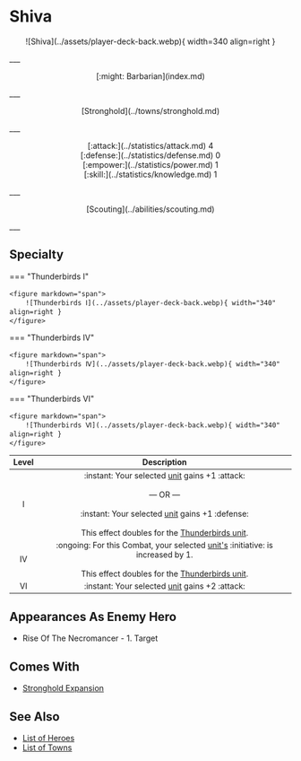 # Shiva

<p style="text-align: center;" markdown>![Shiva](../assets/player-deck-back.webp){ width=340 align=right }</p>
___
<p style="text-align: center;" markdown>[:might: Barbarian](index.md)</p>
___
<p style="text-align: center;" markdown>[Stronghold](../towns/stronghold.md)</p>
___

<p style="text-align: center;" markdown>[:attack:](../statistics/attack.md)&nbsp;4</br>[:defense:](../statistics/defense.md)&nbsp;0</br>[:empower:](../statistics/power.md)&nbsp;1</br>[:skill:](../statistics/knowledge.md)&nbsp;1</p>
___
<p style="text-align: center;" markdown>[Scouting](../abilities/scouting.md)</p>
___

## Specialty

=== "Thunderbirds Ⅰ"

    <figure markdown="span">
        ![Thunderbirds Ⅰ](../assets/player-deck-back.webp){ width="340" align=right }
    </figure>

=== "Thunderbirds Ⅳ"

    <figure markdown="span">
        ![Thunderbirds Ⅳ](../assets/player-deck-back.webp){ width="340" align=right }
    </figure>

=== "Thunderbirds Ⅵ"

    <figure markdown="span">
        ![Thunderbirds Ⅵ](../assets/player-deck-back.webp){ width="340" align=right }
    </figure>


| Level | Description |
| :---: | :---: |
| Ⅰ | :instant: Your selected [unit](../units/index.md) gains +1 :attack:<br><br>— OR —<br><br>:instant: Your selected [unit](../units/index.md) gains +1 :defense:<br><br>This effect doubles for the [Thunderbirds unit](../units/thunderbirds.md). |
| Ⅳ | :ongoing: For this Combat, your selected [unit's](../units/index.md) :initiative: is increased by 1.<br><br>This effect doubles for the [Thunderbirds unit](../units/thunderbirds.md). |
| Ⅵ | :instant: Your selected [unit](../units/index.md) gains +2 :attack: |


## Appearances As Enemy Hero

- Rise Of The Necromancer - 1. Target


## Comes With

- [Stronghold Expansion](../content/stronghold_expansion.md)


## See Also

- [List of Heroes](index.md)
- [List of Towns](../towns/index.md)

